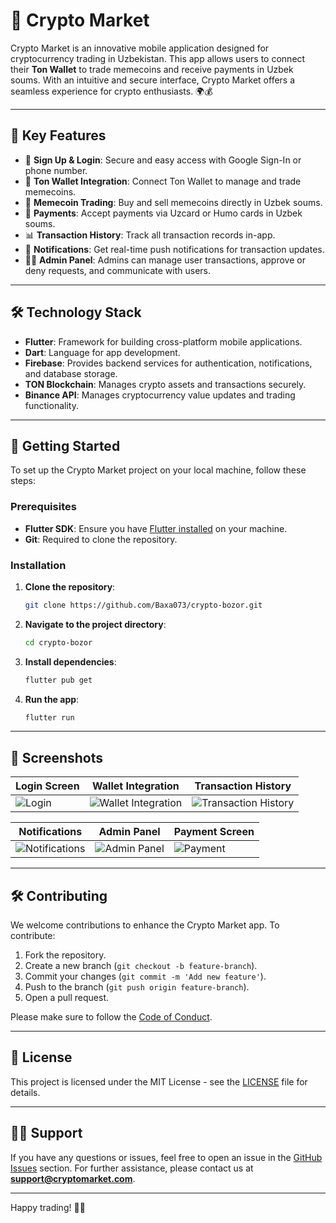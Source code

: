 # 🚀 Crypto Market

Crypto Market is an innovative mobile application designed for cryptocurrency trading in Uzbekistan. This app allows users to connect their **Ton Wallet** to trade memecoins and receive payments in Uzbek soums. With an intuitive and secure interface, Crypto Market offers a seamless experience for crypto enthusiasts. 🌍💰

---

## 📱 Key Features

- 🔐 **Sign Up & Login**: Secure and easy access with Google Sign-In or phone number.
- 🔗 **Ton Wallet Integration**: Connect Ton Wallet to manage and trade memecoins.
- 💸 **Memecoin Trading**: Buy and sell memecoins directly in Uzbek soums.
- 🏦 **Payments**: Accept payments via Uzcard or Humo cards in Uzbek soums.
- 📊 **Transaction History**: Track all transaction records in-app.
- 🔔 **Notifications**: Get real-time push notifications for transaction updates.
- 👨‍💻 **Admin Panel**: Admins can manage user transactions, approve or deny requests, and communicate with users.

---

## 🛠 Technology Stack

- **Flutter**: Framework for building cross-platform mobile applications.
- **Dart**: Language for app development.
- **Firebase**: Provides backend services for authentication, notifications, and database storage.
- **TON Blockchain**: Manages crypto assets and transactions securely.
- **Binance API**: Manages cryptocurrency value updates and trading functionality.

---

## 🚀 Getting Started

To set up the Crypto Market project on your local machine, follow these steps:

### Prerequisites

- **Flutter SDK**: Ensure you have [Flutter installed](https://flutter.dev/docs/get-started/install) on your machine.
- **Git**: Required to clone the repository.

### Installation

1. **Clone the repository**:
    ```bash
    git clone https://github.com/Baxa073/crypto-bozor.git
    ```

2. **Navigate to the project directory**:
    ```bash
    cd crypto-bozor
    ```

3. **Install dependencies**:
    ```bash
    flutter pub get
    ```

4. **Run the app**:
    ```bash
    flutter run
    ```

---

## 📸 Screenshots

| Login Screen                     | Wallet Integration                  | Transaction History                  |
|----------------------------------|-------------------------------------|--------------------------------------|
| ![Login](https://github.com/user-attachments/assets/1b4efdc7-c114-4c6b-a573-9e66333b0862) | ![Wallet Integration](https://github.com/user-attachments/assets/bc0cf93f-18bf-4f78-a488-d1ca00ca232e) | ![Transaction History](https://github.com/user-attachments/assets/f7621f63-9204-4a5f-92b5-fe8bab87855d) |

| Notifications                    | Admin Panel                         | Payment Screen                       |
|----------------------------------|-------------------------------------|--------------------------------------|
| ![Notifications](https://github.com/user-attachments/assets/03c90d7c-4bda-4be8-a4a6-dbfd24e00445) | ![Admin Panel](https://github.com/user-attachments/assets/c8c2abc3-da56-4bfb-be93-c3d1aa8324ba) | ![Payment](https://github.com/user-attachments/assets/db632546-afda-48de-8976-7c2f70a72440) |

---

## 🛠 Contributing

We welcome contributions to enhance the Crypto Market app. To contribute:

1. Fork the repository.
2. Create a new branch (`git checkout -b feature-branch`).
3. Commit your changes (`git commit -m 'Add new feature'`).
4. Push to the branch (`git push origin feature-branch`).
5. Open a pull request.

Please make sure to follow the [Code of Conduct](CODE_OF_CONDUCT.md).

---

## 📝 License

This project is licensed under the MIT License - see the [LICENSE](LICENSE) file for details.

---

## 🙋‍♂️ Support

If you have any questions or issues, feel free to open an issue in the [GitHub Issues](https://github.com/Baxa073/crypto-bozor/issues) section. For further assistance, please contact us at **support@cryptomarket.com**.

---

Happy trading! 💸🚀
